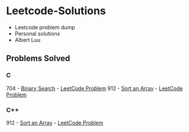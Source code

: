 # Leetcode-Solutions
- Leetcode problem dump
- Personal solutions
- Albert Luu

## Problems Solved

### C
704 - [Binary Search](C/704-Binary-Search.c) - [LeetCode Problem](https://leetcode.com/problems/binary-search/) 
912 - [Sort an Array](C/912-Sort-An-Array.c) - [LeetCode Problem](https://leetcode.com/problems/sort-an-array/)

### C++
912 - [Sort an Array](C++/912-Sort-An-Array.cpp) - [LeetCode Problem](https://leetcode.com/problems/sort-an-array/)
